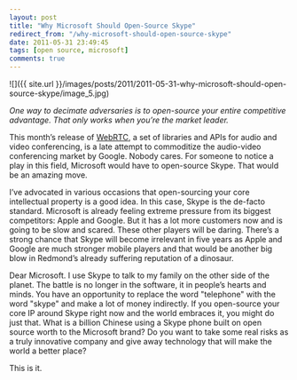 ```yaml
---
layout: post
title: "Why Microsoft Should Open-Source Skype"
redirect_from: "/why-microsoft-should-open-source-skype"
date: 2011-05-31 23:49:45
tags: [open source, microsoft]
comments: true
---
```

![]({{ site.url }}/images/posts/2011/2011-05-31-why-microsoft-should-open-source-skype/image_5.jpg)

_One way to decimate adversaries is to open-source your entire competitive advantage. That only works when you’re the market leader._

This month’s release of [WebRTC](https://sites.google.com/site/webrtc/blog/introducingwebrtc-anopenreal-timecommunicationsproject), a set of libraries and APIs for audio and video conferencing, is a late attempt to commoditize the audio-video conferencing market by Google. Nobody cares. For someone to notice a play in this field, Microsoft would have to open-source Skype. That would be an amazing move.

I’ve advocated in various occasions that open-sourcing your core intellectual property is a good idea. In this case, Skype is the de-facto standard. Microsoft is already feeling extreme pressure from its biggest competitors: Apple and Google. But it has a lot more customers now and is going to be slow and scared. These other players will be daring. There’s a strong chance that Skype will become irrelevant in five years as Apple and Google are much stronger mobile players and that would be another big blow in Redmond’s already suffering reputation of a dinosaur.

Dear Microsoft. I use Skype to talk to my family on the other side of the planet. The battle is no longer in the software, it in people’s hearts and minds. You have an opportunity to replace the word "telephone" with the word "skype" and make a lot of money indirectly. If you open-source your core IP around Skype right now and the world embraces it, you might do just that. What is a billion Chinese using a Skype phone built on open source worth to the Microsoft brand? Do you want to take some real risks as a truly innovative company and give away technology that will make the world a better place?

This is it.
